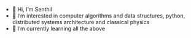 - 👋 Hi, I’m Senthil
- 👀 I’m interested in computer algorithms and data structures, python, distributed systems architecture and classical physics
- 🌱 I’m currently learning all the above
